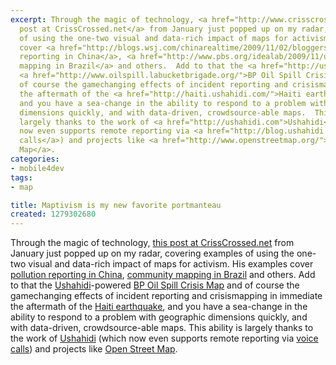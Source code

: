 ```yaml
---
excerpt: Through the magic of technology, <a href="http://www.crisscrossed.net/2010/01/15/5-innovative-examples-for-worldwide-maptivism/">this
  post at CrissCrossed.net</a> from January just popped up on my radar, covering examples
  of using the one-two visual and data-rich impact of maps for activism.  His examples
  cover <a href="http://blogs.wsj.com/chinarealtime/2009/11/02/bloggers-put-china%E2%80%99s-pollution-on-the-map/">pollution
  reporting in China</a>, <a href="http://www.pbs.org/idealab/2009/11/using-mobile-phones-to-map-the-slums-of-brazil311.html">community
  mapping in Brazil</a> and others.  Add to that the <a href="http://ushahidi.com">Ushahidi</a>-powered
  <a href="http://www.oilspill.labucketbrigade.org/">BP Oil Spill Crisis Map</a> and
  of course the gamechanging effects of incident reporting and crisismapping in immediate
  the aftermath of the <a href="http://haiti.ushahidi.com/">Haiti earthquake</a>,
  and you have a sea-change in the ability to respond to a problem with geographic
  dimensions quickly, and with data-driven, crowdsource-able maps.  This ability is
  largely thanks to the work of <a href="http://ushahidi.com">Ushahidi</a> (which
  now even supports remote reporting via <a href="http://blog.ushahidi.com/index.php/2010/07/16/call-to-report-feature-via-cloudvox/">voice
  calls</a>) and projects like <a href="http://www.openstreetmap.org/">Open Street
  Map</a>.
categories:
- mobile4dev
tags:
- map

title: Maptivism is my new favorite portmanteau
created: 1279302680
---
```

Through the magic of technology, <a href="http://www.crisscrossed.net/2010/01/15/5-innovative-examples-for-worldwide-maptivism/">this post at CrissCrossed.net</a> from January just popped up on my radar, covering examples of using the one-two visual and data-rich impact of maps for activism.  His examples cover <a href="http://blogs.wsj.com/chinarealtime/2009/11/02/bloggers-put-china%E2%80%99s-pollution-on-the-map/">pollution reporting in China</a>, <a href="http://www.pbs.org/idealab/2009/11/using-mobile-phones-to-map-the-slums-of-brazil311.html">community mapping in Brazil</a> and others.  Add to that the <a href="http://ushahidi.com">Ushahidi</a>-powered <a href="http://www.oilspill.labucketbrigade.org/">BP Oil Spill Crisis Map</a> and of course the gamechanging effects of incident reporting and crisismapping in immediate the aftermath of the <a href="http://haiti.ushahidi.com/">Haiti earthquake</a>, and you have a sea-change in the ability to respond to a problem with geographic dimensions quickly, and with data-driven, crowdsource-able maps.  This ability is largely thanks to the work of <a href="http://ushahidi.com">Ushahidi</a> (which now even supports remote reporting via <a href="http://blog.ushahidi.com/index.php/2010/07/16/call-to-report-feature-via-cloudvox/">voice calls</a>) and projects like <a href="http://www.openstreetmap.org/">Open Street Map</a>.
